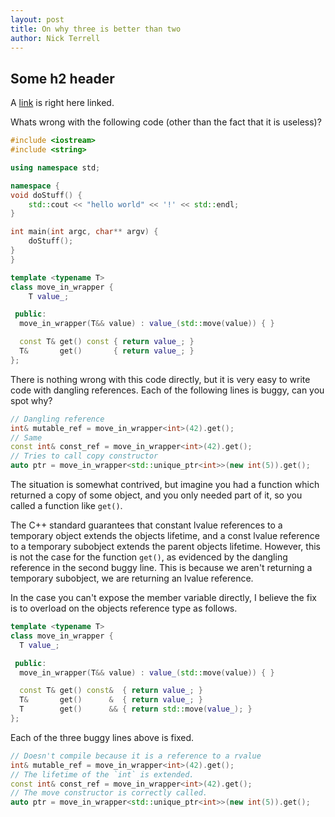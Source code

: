 ```yaml
---
layout: post
title: On why three is better than two
author: Nick Terrell
---
```


## Some h2 header

A [link](http://terrelln.me) is right here linked.

Whats wrong with the following code (other than the fact that it is useless)?

```cpp
#include <iostream>
#include <string>

using namespace std;

namespace {
void doStuff() {
    std::cout << "hello world" << '!' << std::endl;
}

int main(int argc, char** argv) {
    doStuff();
}
}
```

```cpp
template <typename T>
class move_in_wrapper {
    T value_;

 public:
  move_in_wrapper(T&& value) : value_(std::move(value)) { }

  const T& get() const { return value_; }
  T&       get()       { return value_; }
};
```

There is nothing wrong with this code directly, but it is very easy to write
code with dangling references.  Each of the following lines is buggy, can you spot why?

```cpp
// Dangling reference
int& mutable_ref = move_in_wrapper<int>(42).get();
// Same
const int& const_ref = move_in_wrapper<int>(42).get();
// Tries to call copy constructor
auto ptr = move_in_wrapper<std::unique_ptr<int>>(new int(5)).get();
```

The situation is somewhat contrived, but imagine you had a function which returned a copy
of some object, and you only needed part of it, so you called a function like `get()`.

The C++ standard guarantees that constant lvalue references to a temporary object extends
the objects lifetime, and a const lvalue reference to a temporary subobject extends the
parent objects lifetime.
However, this is not the case for the function `get()`, as evidenced by the dangling reference
in the second buggy line.
This is because we aren't returning a temporary subobject, we are returning an lvalue reference.

In the case you can't expose the member variable directly, I believe the fix is to overload
on the objects reference type as follows.

```cpp
template <typename T>
class move_in_wrapper {
  T value_;

 public:
  move_in_wrapper(T&& value) : value_(std::move(value)) { }

  const T& get() const&  { return value_; }
  T&       get()      &  { return value_; }
  T        get()      && { return std::move(value_); }
};
```

Each of the three buggy lines above is fixed.

```cpp
// Doesn't compile because it is a reference to a rvalue
int& mutable_ref = move_in_wrapper<int>(42).get();
// The lifetime of the `int` is extended.
const int& const_ref = move_in_wrapper<int>(42).get();
// The move constructor is correctly called.
auto ptr = move_in_wrapper<std::unique_ptr<int>>(new int(5)).get();
```

